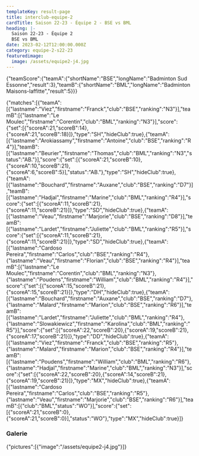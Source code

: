 ```yaml
---
templateKey: result-page
title: interclub-equipe-2
cardTitle: Saison 22-23 - Équipe 2 - BSE vs BML
heading: |-
  Saison 22-23 - Équipe 2
  BSE vs BML
date: 2023-02-12T12:00:00.000Z
category: equipe-2-s22-23
featuredimage:
  image: /assets/equipe2-j4.jpg
---
```

<teamscoreboard>{"teamScore":{"teamA":{"shortName":"BSE","longName":"Badminton Sud Essonne","result":3},"teamB":{"shortName":"BML","longName":"Badminton Maisons-laffitte","result":5}}}</teamscoreboard>

<scoreboard>{"matches":[{"teamA":[{"lastname":"Viez","firstname":"Franck","club":"BSE","ranking":"N3"}],"teamB":[{"lastname":"Le Moulec","firstname":"Corentin","club":"BML","ranking":"N3"}],"score":{"set":[{"scoreA":21,"scoreB":14},{"scoreA":21,"scoreB":18}]},"type":"SH","hideClub":true},{"teamA":[{"lastname":"Arokiassamy","firstname":"Antoine","club":"BSE","ranking":"R4"}],"teamB":[{"lastname":"Beurier","firstname":"Thomas","club":"BML","ranking":"N3","status":"AB."}],"score":{"set":[{"scoreA":21,"scoreB":10},{"scoreA":10,"scoreB":21},{"scoreA":6,"scoreB":5}],"status":"AB."},"type":"SH","hideClub":true},{"teamA":[{"lastname":"Bouchard","firstname":"Auxane","club":"BSE","ranking":"D7"}],"teamB":[{"lastname":"Hadjal","firstname":"Marine","club":"BML","ranking":"R4"}],"score":{"set":[{"scoreA":11,"scoreB":21},{"scoreA":11,"scoreB":21}]},"type":"SD","hideClub":true},{"teamA":[{"lastname":"Veau","firstname":"Marjorie","club":"BSE","ranking":"D8"}],"teamB":[{"lastname":"Lardet","firstname":"Juliette","club":"BML","ranking":"R5"}],"score":{"set":[{"scoreA":11,"scoreB":21},{"scoreA":11,"scoreB":21}]},"type":"SD","hideClub":true},{"teamA":[{"lastname":"Cardoso Pereira","firstname":"Carlos","club":"BSE","ranking":"R4"},{"lastname":"Veau","firstname":"Florian","club":"BSE","ranking":"R4"}],"teamB":[{"lastname":"Le Moulec","firstname":"Corentin","club":"BML","ranking":"N3"},{"lastname":"Poudens","firstname":"William","club":"BML","ranking":"R4"}],"score":{"set":[{"scoreA":15,"scoreB":21},{"scoreA":15,"scoreB":21}]},"type":"DH","hideClub":true},{"teamA":[{"lastname":"Bouchard","firstname":"Auxane","club":"BSE","ranking":"D7"},{"lastname":"Malard","firstname":"Marion","club":"BSE","ranking":"R6"}],"teamB":[{"lastname":"Lardet","firstname":"Juliette","club":"BML","ranking":"R4"},{"lastname":"Slowakiewicz","firstname":"Karolina","club":"BML","ranking":"R5"}],"score":{"set":[{"scoreA":22,"scoreB":20},{"scoreA":19,"scoreB":21},{"scoreA":17,"scoreB":21}]},"type":"DD","hideClub":true},{"teamA":[{"lastname":"Viez","firstname":"Franck","club":"BSE","ranking":"R5"},{"lastname":"Malard","firstname":"Marion","club":"BSE","ranking":"R4"}],"teamB":[{"lastname":"Poudens","firstname":"William","club":"BML","ranking":"R6"},{"lastname":"Hadjal","firstname":"Marine","club":"BML","ranking":"N3"}],"score":{"set":[{"scoreA":22,"scoreB":20},{"scoreA":14,"scoreB":21},{"scoreA":19,"scoreB":21}]},"type":"MX","hideClub":true},{"teamA":[{"lastname":"Cardoso Pereira","firstname":"Carlos","club":"BSE","ranking":"R5"},{"lastname":"Veau","firstname":"Marjorie","club":"BSE","ranking":"R6"}],"teamB":[{"club":"BML","status":"WO"}],"score":{"set":[{"scoreA":21,"scoreB":0},{"scoreA":21,"scoreB":0}],"status":"WO"},"type":"MX","hideClub":true}]}</scoreboard>

### G﻿alerie

<gallery>{"pictures":[{"image":"/assets/equipe2-j4.jpg"}]}</gallery>
